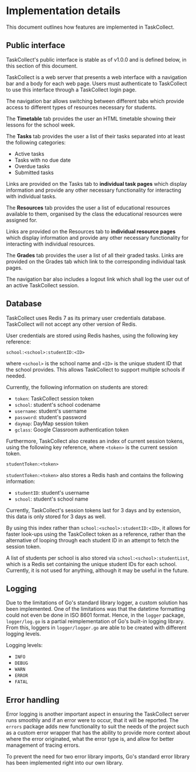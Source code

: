 # Implementation details
This document outlines how features are implemented in TaskCollect.

## Public interface

TaskCollect's public interface is stable as of v1.0.0 and is defined below, in this section of this document.

TaskCollect is a web server that presents a web interface with a navigation bar and a body for each web page. Users must authenticate to TaskCollect to use this interface through a TaskCollect login page.

The navigation bar allows switching between different tabs which provide access to different types of resources necessary for students.

The **Timetable** tab provides the user an HTML timetable showing their lessons for the school week.

The **Tasks** tab provides the user a list of their tasks separated into at least the following categories:
* Active tasks
* Tasks with no due date
* Overdue tasks
* Submitted tasks

Links are provided on the Tasks tab to **individual task pages** which display information and provide any other necessary functionality for interacting with individual tasks.

The **Resources** tab provides the user a list of educational resources available to them, organised by the class the educational resources were assigned for.

Links are provided on the Resources tab to **individual resource pages** which display information and provide any other necessary functionality for interacting with individual resources.

The **Grades** tab provides the user a list of all their graded tasks. Links are provided on the Grades tab which link to the corresponding individual task pages.

The navigation bar also includes a logout link which shall log the user out of an active TaskCollect session.

## Database

TaskCollect uses Redis 7 as its primary user credentials database. TaskCollect will not accept any other version of Redis.

User credentials are stored using Redis hashes, using the following key reference:

```
school:<school>:studentID:<ID>
```

where `<school>` is the school name and `<ID>` is the unique student ID that the school provides. This allows TaskCollect to support multiple schools if needed. 

Currently, the following information on students are stored:
- `token`: TaskCollect session token
- `school`: student's school codename
- `username`: student's username
- `password`: student's password
- `daymap`: DayMap session token
- `gclass`: Google Classroom authentication token

Furthermore, TaskCollect also creates an index of current session tokens, using the following key reference, where `<token>` is the current session token.

```
studentToken:<token>
```

`studentToken:<token>` also stores a Redis hash and contains the following information:
- `studentID`: student's username
- `school`: student's school name

Currently, TaskCollect's session tokens last for 3 days and by extension, this data is only stored for 3 days as well. 

By using this index rather than `school:<school>:studentID:<ID>`, it allows for faster look-ups using the TaskCollect token as a reference, rather than the alternative of looping through each student ID in an attempt to fetch the session token.

A list of students per school is also stored via `school:<school>:studentList`, which is a Redis set containing the unique student IDs for each school. Currently, it is not used for anything, although it may be useful in the future.

## Logging

Due to the limitations of Go's standard library logger, a custom solution has been implemented. One of the limitations was that the datetime formatting could not even be done in ISO 8601 format. Hence, in the `logger` package, `logger/log.go` is a partial reimplementation of Go's built-in logging library. From this, loggers in `logger/logger.go` are able to be created with different logging levels.

Logging levels:
- `INFO`
- `DEBUG`
- `WARN`
- `ERROR`
- `FATAL`

## Error handling

Error logging is another important aspect in ensuring the TaskCollect server runs smoothly and if an error were to occur, that it will be reported. The `errors` package adds new functionality to suit the needs of the project such as a custom error wrapper that has the ability to provide more context about where the error originated, what the error type is, and allow for better management of tracing errors.

To prevent the need for two error library imports, Go's standard error library has been implemented right into our own library. 
